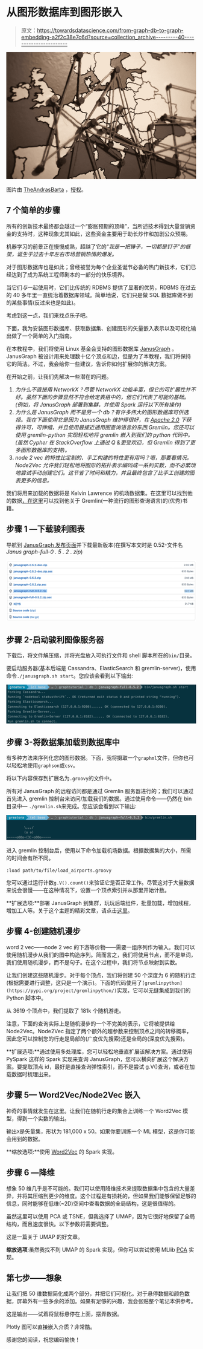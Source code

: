 # 从图形数据库到图形嵌入

> 原文：<https://towardsdatascience.com/from-graph-db-to-graph-embedding-a2f2c38e7c6d?source=collection_archive---------40----------------------->

![](img/c88eca8b0c05ac39d61ac0e05457fe4a.png)

图片由 [TheAndrasBarta](https://pixabay.com/users/theandrasbarta-2004841/) ，[授权](https://pixabay.com/service/license/)。

## 7 个简单的步骤

所有的创新技术最终都会越过一个“膨胀预期的顶峰”，当所述技术得到大量营销资金的支持时，这种现象尤其如此，这些资金主要用于助长炒作和加剧公众预期。

机器学习的前景正在慢慢成熟，超越了它的“*我是一把锤子，一切都是钉子”的框架，诞生于过去十年左右市场营销热情的爆发。*

对于图形数据库也是如此；曾经被誉为每个企业圣诞节必备的热门新技术，它们已经达到了成为系统工程师剧本的一部分的快乐境界。

当它们*与*一起使用时，它们比传统的 RDBMS 提供了显著的优势，RDBMS 在过去的 40 多年里一直统治着数据库领域。简单地说，它们只是做 SQL 数据库做不到的某些事情(反过来也是如此)。

考虑到这一点，我们来找点乐子吧。

下面，我为安装图形数据库、获取数据集、创建图形的矢量嵌入表示以及可视化输出做了一个简单的入门指南。

在本教程中，我们将使用 Linux 基金会支持的图形数据库 [JanusGraph](https://janusgraph.org/) 。JanusGraph 被设计用来处理数十亿个顶点和边，但是为了本教程，我们将保持它的简洁。不过，我会给你一些建议，告诉你如何扩展你的解决方案。

在开始之前，让我们先解决一些潜在的问题。

1.  *为什么不直接用 NetworkX？*尽管 NetworkX 功能丰富，但它的可扩展性并不好。虽然下面的步骤显然不符合给定表格中的*，但它们代表了可能的基础。(例如，将 JanusGraph 部署到集群，并使用 Spark 运行以下所有操作)*
2.  *为什么是 JanusGraph 而不是另一个 db？有许多伟大的图形数据库可供选择。我在下面使用它是因为 JanusGraph 维护得很好，在 [Apache 2.0](https://en.wikipedia.org/wiki/Apache_License) 下获得许可，可伸缩，并且使用最接近通用图查询语言的东西:Gremlin。您还可以使用 gremlin-python 实现轻松地将 gremlin 嵌入到我们的 python 代码中。(虽然 Cypher 在 StackOverflow 上通过 Q &更受欢迎，但 Gremlin 得到了更多图形数据库的支持)。*
3.  *node 2 vec 的特性比定制的、手工构建的特性更有用吗？嗯，那要看情况。Node2Vec 允许我们轻松地将图形的拓扑表示编码成一系列实数，而不必繁琐地尝试手动创建它们。这节省了时间和精力，并且最终包含了比手工创建的图表更多的信息。*

我们将用来加载的数据将是 Kelvin Lawrence 的机场数据集。在这里可以找到他的数据[，在这里](https://github.com/krlawrence/graph/tree/master/sample-data)可以找到他关于 Gremlin(一种流行的图形查询语言)的(优秀)书籍。

## 步骤 1 —下载骏利图表

导航到 [JanusGraph 发布页面](https://github.com/JanusGraph/janusgraph/releases)并下载最新版本(在撰写本文时是 0.52-文件名*Janus graph-full-0 . 5 . 2 . zip*)

![](img/193ec16364b29f9ec170e31ba6918e3b.png)

## 步骤 2-启动骏利图像服务器

下载后，将文件解压缩，并将光盘放入可执行文件和 shell 脚本所在的`bin/`目录。

要启动服务器(基本后端是 Cassandra、ElasticSearch 和 gremlin-server)，使用命令`./janusgraph.sh start`。您应该会看到以下输出:

![](img/5c2f7910f4c46b76854911c4f3e6cb0c.png)

## 步骤 3-将数据集加载到数据库中

有多种方法来序列化您的图形数据。下面，我将摄取一个`graphml`文件，但你也可以轻松地使用`graphson`或`csv`。

将以下内容保存到扩展名为`.groovy`的文件中。

所有对 JanusGraph 的远程访问都是通过 Gremlin 服务器进行的；我们可以通过首先进入 gremlin 控制台来访问/加载我们的数据。通过使用命令——仍然在 bin 目录中— `./gremlin.sh`来完成。您应该会看到以下输出:

![](img/503511e21c6df42f0dfda0d1e19f436c.png)

进入 gremlin 控制台后，使用以下命令加载机场数据。根据数据集的大小，所需的时间会有所不同。

`:load path/to/file/load_airports.groovy`

您可以通过运行计数`g.V().count()`来验证它是否正常工作。尽管这对于大量数据来说会很慢——在这种情况下，设置一个顶点索引并从那里开始计数。

**扩展选项:**部署 JanusGraph 到集群，玩玩后端组件，批量加载，增加线程，增加工人等。关于这个主题的精彩文章，请点击[这里](https://www.experoinc.com/post/janusgraph-nuts-and-bolts-part-1-write-performance)。

## 步骤 4-创建随机漫步

word 2 vec——node 2 vec 的下游等价物——需要一组序列作为输入。我们可以使用随机漫步从我们的图中构造序列。简而言之，我们将使用节点，而不是单词，我们使用随机漫步，而不是句子。在这个过程中，我们将节点映射到实数。

让我们创建这些随机漫步。对于每个顶点，我们将创建 50 个深度为 6 的随机行走(根据需要进行调整，这只是一个演示)。下面的代码使用了`[gremlinpython](https://pypi.org/project/gremlinpython/)`实现，它可以无缝集成到我们的 Python 脚本中。

从 3619 个顶点中，我们提取了 181k 个随机游走。

注意，下面的查询实际上是随机漫步的一个不完美的表示，它将被提供给 Node2Vec。Node2Vec 指定了两个额外的超参数来控制顶点之间的转移概率，因此您可以控制您的行走是局部的(广度优先搜索)还是全局的(深度优先搜索)。

**扩展选项:**通过使用多处理库，您可以轻松地垂直扩展该解决方案。通过使用 PySpark 这样的 Spark 实现来查询 JanusGraph，您可以横向扩展这个解决方案。要提取顶点 id，最好是直接查询弹性索引，而不是尝试 g.V()查询，或者在加载数据时梳理出来。

## 步骤 5— Word2Vec/Node2Vec 嵌入

神奇的事情就发生在这里。让我们在随机行走的集合上训练一个 Word2Vec 模型，得到一个实数的输出。

输出`X`是矢量集，形状为 181,000 x 50。如果你要训练一个 ML 模型，这是你可能会用到的数据。

**缩放选项:**使用 [Word2Vec](https://spark.apache.org/docs/2.1.1/api/java/org/apache/spark/mllib/feature/Word2Vec.html) 的 Spark 实现。

## 步骤 6 —降维

想象 50 维几乎是不可能的。我们可以使用降维技术来提取数据集中包含的大量差异，并将其压缩到更少的维度。这个过程是有损耗的，但如果我们能够保留足够的信息，同时能够在低维(~2D)空间中查看数据的全局结构，这是很值得的。

虽然这里可以使用 PCA 或 TSNE，但我选择了 UMAP，因为它很好地保留了全局结构，而且速度很快。以下参数将需要调整。

这是一篇关于 UMAP 的好文章。

**缩放选项**:虽然我找不到 UMAP 的 Spark 实现，但你可以尝试使用 MLlib [PCA](https://spark.apache.org/docs/latest/mllib-dimensionality-reduction) 实现。

## 第七步——想象

让我们把 50 维数据简化成两个部分，并把它们可视化。对于悬停数据和颜色数据，屏幕外有一些多余的添加。如果有足够的兴趣，我会张贴整个笔记本供参考。

这是输出——试着将鼠标悬停在上面，摆弄数据。

Plotly 图可以直接嵌入介质？非常酷。

感谢您的阅读，祝您编码愉快！